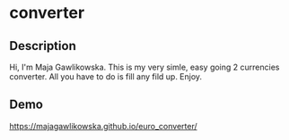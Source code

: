 # converter
## Description
Hi, I'm Maja Gawlikowska. This is my very simle, easy going 2 currencies converter. All you have to do is fill any fild up. 
Enjoy.
## Demo
https://majagawlikowska.github.io/euro_converter/
